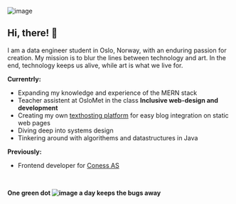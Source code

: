 ![image](https://imgur.com/rupMMAe.png)

## Hi, there! :wave:

I am a data engineer student in Oslo, Norway, with an enduring passion for creation. My mission is to blur the lines between technology and art. In the end, technology keeps us alive, while art is what we live for.

**Currentrly:**
* Expanding my knowledge and experience of the MERN stack
* Teacher assistent at OsloMet in the class **Inclusive web-design and development**
* Creating my own [texthosting platform](https://github.com/matssom/texthost.io) for easy blog integration on static web pages
* Diving deep into systems design
* Tinkering around with algorithems and datastructures in Java

**Previously:**
* Frontend developer for [Coness AS](https://coness.no/)

<br>

**One green dot ![image](https://raw.githubusercontent.com/matssom/matssom/master/img/green.png) a day keeps the bugs away**
